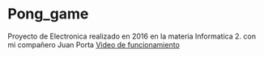 # Pong_game
Proyecto de Electronica realizado en 2016
en la materia Informatica 2.
con mi compañero Juan Porta
[Video de funcionamiento](https://www.youtube.com/watch?v=9P0lY0uX40o)
